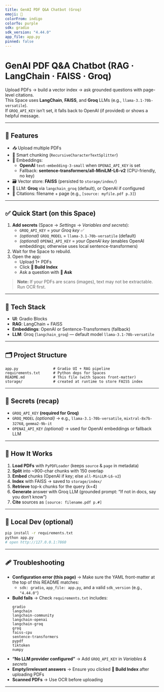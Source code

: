 ```yaml
---
title: GenAI PDF Q&A Chatbot (Groq)
emoji: 📄
colorFrom: indigo
colorTo: purple
sdk: gradio
sdk_version: "4.44.0"
app_file: app.py
pinned: false
---
```


# GenAI PDF Q&A Chatbot (RAG · LangChain · FAISS · **Groq**)

Upload PDFs → build a vector index → ask grounded questions with page-level citations.  
This Space uses **LangChain**, **FAISS**, and **Groq** LLMs (e.g., `llama-3.1-70b-versatile`).  
If `GROQ_API_KEY` isn’t set, it falls back to OpenAI (if provided) or shows a helpful message.

---

## 🚀 Features
- 📥 Upload multiple PDFs
- 🔪 Smart chunking (`RecursiveCharacterTextSplitter`)
- 🧠 Embeddings:  
  - **OpenAI** `text-embedding-3-small` when `OPENAI_API_KEY` is set  
  - Fallback: **sentence-transformers/all-MiniLM-L6-v2** (CPU-friendly, no key)
- 🗃️ Vector store: **FAISS** (persisted to `storage/index/`)
- 💬 LLM: **Groq** via `langchain_groq` (default), or OpenAI if configured
- 🔎 Citations: filename + page (e.g., `[source: myfile.pdf p.3]`)

---

## ✅ Quick Start (on this Space)
1. **Add secrets** (Space → *Settings* → *Variables and secrets*):
   - `GROQ_API_KEY` = *your Groq key*  ✅  
   - *(optional)* `GROQ_MODEL` = `llama-3.1-70b-versatile` (default)  
   - *(optional)* `OPENAI_API_KEY` = *your OpenAI key* (enables OpenAI embeddings; otherwise uses local sentence-transformers)
2. Wait for the Space to rebuild.
3. Open the app:
   - Upload 1+ PDFs
   - Click **🔧 Build Index**
   - Ask a question with **💬 Ask**

> **Note:** If your PDFs are scans (images), text may not be extractable. Run OCR first.

---

## 🔧 Tech Stack
- **UI**: Gradio Blocks
- **RAG**: LangChain + FAISS
- **Embeddings**: OpenAI or Sentence-Transformers (fallback)
- **LLM**: Groq (`langchain_groq`) — default model `llama-3.1-70b-versatile`

---

## 🗂️ Project Structure
```
app.py                # Gradio UI + RAG pipeline
requirements.txt      # Python deps for Spaces
README.md             # This file (with Spaces front-matter)
storage/              # created at runtime to store FAISS index
```

---

## 🔐 Secrets (recap)
- `GROQ_API_KEY` **(required for Groq)**
- `GROQ_MODEL` *(optional)* → e.g., `llama-3.1-70b-versatile`, `mixtral-8x7b-32768`, `gemma2-9b-it`
- `OPENAI_API_KEY` *(optional)* → used for OpenAI embeddings or fallback LLM

---

## 🧩 How It Works
1. **Load PDFs** with `PyPDFLoader` (keeps `source` & `page` in metadata)
2. **Split** into ~900-char chunks with 150 overlap
3. **Embed** chunks (OpenAI if key; else `all-MiniLM-L6-v2`)
4. **Index** with FAISS → saved to `storage/index/`
5. **Retrieve** top-k chunks for the query (k=4)
6. **Generate** answer with Groq LLM (grounded prompt: “If not in docs, say you don’t know”)
7. **Cite** sources as `[source: filename.pdf p.#]`

---

## 🧪 Local Dev (optional)
```bash
pip install -r requirements.txt
python app.py
# open http://127.0.0.1:7860
```

---

## 🩹 Troubleshooting
- **Configuration error (this page)** → Make sure the YAML front-matter at the top of this README matches:
  - `sdk: gradio`, `app_file: app.py`, and a valid `sdk_version` (e.g., `"4.44.0"`)
- **Build fails** → Check `requirements.txt` includes:
  ```
  gradio
  langchain
  langchain-community
  langchain-openai
  langchain-groq
  groq
  faiss-cpu
  sentence-transformers
  pypdf
  tiktoken
  numpy
  ```
- **“No LLM provider configured”** → Add `GROQ_API_KEY` in *Variables & secrets*
- **Empty/irrelevant answers** → Ensure you clicked **🔧 Build Index** after uploading PDFs
- **Scanned PDFs** → Use OCR before uploading

---


